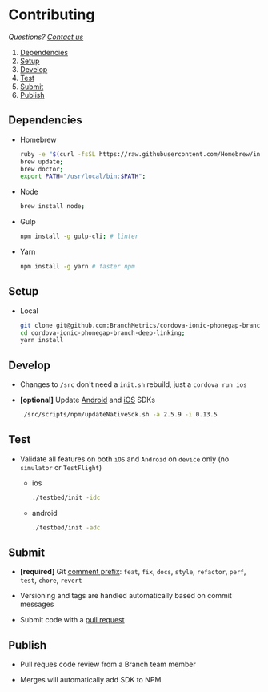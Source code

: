 # Contributing

*Questions? [Contact us](https://support.branch.io/support/tickets/new)*

1. [Dependencies](#dependencies)
1. [Setup](#setup)
1. [Develop](#develop)
1. [Test](#test)
1. [Submit](#submit)
1. [Publish](#publish)

## Dependencies

- Homebrew

  ```sh
  ruby -e "$(curl -fsSL https://raw.githubusercontent.com/Homebrew/install/master/install)";
  brew update;
  brew doctor;
  export PATH="/usr/local/bin:$PATH";
  ```

- Node

  ```sh
  brew install node;
  ```

- Gulp

  ```sh
  npm install -g gulp-cli; # linter
  ```

- Yarn

  ```sh
  npm install -g yarn # faster npm
  ```

## Setup

- Local

  ```sh
  git clone git@github.com:BranchMetrics/cordova-ionic-phonegap-branch-deep-linking.git;
  cd cordova-ionic-phonegap-branch-deep-linking;
  yarn install
  ```

## Develop

- Changes to `/src` don't need a `init.sh` rebuild, just a `cordova run ios`

- **[optional]** Update [Android](https://github.com/BranchMetrics/android-branch-deep-linking/releases) and [iOS](https://github.com/BranchMetrics/ios-branch-deep-linking/releases) SDKs

  ```sh
  ./src/scripts/npm/updateNativeSdk.sh -a 2.5.9 -i 0.13.5
  ```

## Test

- Validate all features on both `iOS` and `Android` on `device` only (no `simulator` or `TestFlight`)

  - ios

    ```sh
    ./testbed/init -idc
    ```
  
  - android

    ```sh
    ./testbed/init -adc
    ```

## Submit

- **[required]** Git [comment prefix](https://github.com/semantic-release/semantic-release): `feat`, `fix`, `docs`, `style`, `refactor`, `perf`, `test`, `chore`, `revert`

- Versioning and tags are handled automatically based on commit messages

- Submit code with a [pull request](https://github.com/BranchMetrics/cordova-ionic-phonegap-branch-deep-linking)

## Publish

- Pull reques code review from a Branch team member

- Merges will automatically add SDK to NPM
